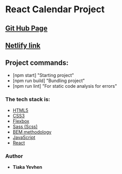 # React Calendar Project

## [Git Hub Page](https://github.com/YevhenTiaka/React-Calendar/)

## [Netlify link](https://wonderful-wing-72c35f.netlify.app/)

## Project commands:

- [npm start] "Starting project"
- [npm run build] "Bundling project"
- [npm run lint] "For static code analysis for errors"

### The tech stack is:

- [HTML5](https://en.wikipedia.org/wiki/HTML5)
- [CSS3](https://en.wikipedia.org/wiki/Cascading_Style_Sheets)
- [Flexbox](https://en.wikipedia.org/wiki/CSS_Flexible_Box_Layout)
- [Sass (Scss)](https://sass-lang.com/)
- [BEM methodology](https://en.bem.info/methodology/)
- [JavaScript](https://en.wikipedia.org/wiki/JavaScript)
- [React](https://en.reactjs.org/)

### Author

- **Tiaka Yevhen**
